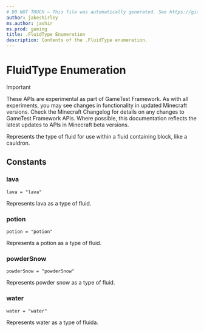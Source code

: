 ```yaml
---
# DO NOT TOUCH — This file was automatically generated. See https://github.com/Mojang/MinecraftApiDocsGenerator to modify descriptions, examples, etc.
author: jakeshirley
ms.author: jashir
ms.prod: gaming
title: .FluidType Enumeration
description: Contents of the .FluidType enumeration.
---
```

# FluidType Enumeration
>[!IMPORTANT]
>These APIs are experimental as part of GameTest Framework. As with all experiments, you may see changes in functionality in updated Minecraft versions. Check the Minecraft Changelog for details on any changes to GameTest Framework APIs. Where possible, this documentation reflects the latest updates to APIs in Minecraft beta versions.

Represents the type of fluid for use within a fluid containing block, like a cauldron.

## Constants
### **lava**
`lava = "lava"`

Represents lava as a type of fluid.
### **potion**
`potion = "potion"`

Represents a potion as a type of fluid.
### **powderSnow**
`powderSnow = "powderSnow"`

Represents powder snow as a type of fluid.
### **water**
`water = "water"`

Represents water as a type of fluida.
